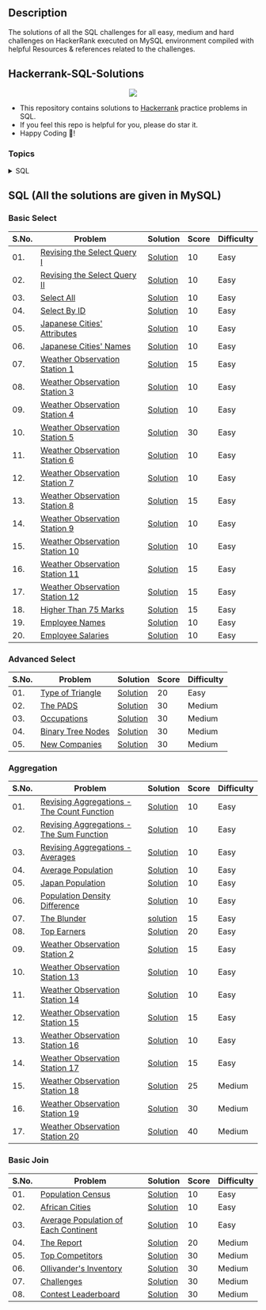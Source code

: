 ## Description
The solutions of all the SQL challenges for all easy, medium and hard challenges on HackerRank executed on MySQL environment compiled with helpful Resources & references related to the challenges.

## Hackerrank-SQL-Solutions

<p align="center">
	<a href="https://www.hackerrank.com/riddhi0bhagat"><img src="https://cloud.githubusercontent.com/assets/19765741/25342064/d17a563c-28d8-11e7-83fc-763d4ab4820a.jpg" ></a></p>



- This repository contains solutions to [Hackerrank](https://Hackerrank.com) practice problems in SQL.
- If you feel this repo is helpful for you, please do star it.
- Happy Coding 🥳!


### Topics

<details>

<summary> SQL </summary>	
	
* [Basic Select](#basic-select)
* [Advanced Select](#advanced-select)
* [Aggregation](#aggregation)
* [Basic Join](#basic-join)
* [Advanced Join](#advanced-join)
* [Alternative Queries](#alternative-queries)
	
</details>



## SQL (All the solutions are given in MySQL)

### Basic Select
| S.No. | Problem | Solution | Score | Difficulty |
|--|--|--|--|--|
| 01. | [Revising the Select Query I](https://www.hackerrank.com/challenges/revising-the-select-query/problem) | [Solution](https://github.com/CodeWithPriyank/Hackerrank-SQL-Solutions/blob/main/Basic%20Select/Revising-the-select-Query-1.sql) | 10 | Easy |
| 02. | [Revising the Select Query II](https://www.hackerrank.com/challenges/revising-the-select-query-2/problem) | [Solution]() | 10 | Easy |
| 03. | [Select All](https://www.hackerrank.com/challenges/select-all-sql/problem) | [Solution]() | 10 | Easy |
| 04. | [Select By ID](https://www.hackerrank.com/challenges/select-by-id/problem) | [Solution]() | 10 | Easy |
| 05. | [Japanese Cities' Attributes](https://www.hackerrank.com/challenges/japanese-cities-attributes/problem) | [Solution]() | 10 | Easy |
| 06. | [Japanese Cities' Names](https://www.hackerrank.com/challenges/japanese-cities-name/problem) | [Solution]() | 10 | Easy |
| 07. | [Weather Observation Station 1](https://www.hackerrank.com/challenges/weather-observation-station-1/problem) | [Solution]() | 15 | Easy |
| 08. | [Weather Observation Station 3](https://www.hackerrank.com/challenges/weather-observation-station-3/problem) | [Solution]() | 10 | Easy |
| 09. | [Weather Observation Station 4](https://www.hackerrank.com/challenges/weather-observation-station-4/problem) | [Solution]() | 10 | Easy |
| 10. | [Weather Observation Station 5](https://www.hackerrank.com/challenges/weather-observation-station-5/problem) | [Solution]() | 30 | Easy |
| 11. | [Weather Observation Station 6](https://www.hackerrank.com/challenges/weather-observation-station-6/problem) | [Solution]() | 10 | Easy |
| 12. | [Weather Observation Station 7](https://www.hackerrank.com/challenges/weather-observation-station-7/problem) | [Solution]() | 10 | Easy |
| 13. | [Weather Observation Station 8](https://www.hackerrank.com/challenges/weather-observation-station-8/problem) | [Solution]() | 15 | Easy |
| 14. | [Weather Observation Station 9](https://www.hackerrank.com/challenges/weather-observation-station-9/problem) | [Solution]() | 10 | Easy |
| 15. | [Weather Observation Station 10](https://www.hackerrank.com/challenges/weather-observation-station-10/problem) | [Solution]() | 10 | Easy
| 16. | [Weather Observation Station 11](https://www.hackerrank.com/challenges/weather-observation-station-11/problem) | [Solution]() | 15 | Easy |
| 17. | [Weather Observation Station 12](https://www.hackerrank.com/challenges/weather-observation-station-11/problem) | [Solution]() | 15 | Easy |
| 18. | [Higher Than 75 Marks](https://www.hackerrank.com/challenges/more-than-75-marks/problem) | [Solution]() | 15 | Easy |
| 19. | [Employee Names](https://www.hackerrank.com/challenges/name-of-employees/problem) | [Solution]() | 10 | Easy |
| 20. | [Employee Salaries](https://www.hackerrank.com/challenges/salary-of-employees/problem) | [Solution]() | 10 | Easy |

### Advanced Select
| S.No. | Problem | Solution | Score | Difficulty |
|--|--|--|--|--|
| 01. | [Type of Triangle](https://www.hackerrank.com/challenges/what-type-of-triangle/problem) | [Solution]() | 20 | Easy |
| 02. | [The PADS](https://www.hackerrank.com/challenges/the-pads/problem) | [Solution]() | 30 | Medium |
| 03. | [Occupations ](https://www.hackerrank.com/challenges/occupations/problem) | [Solution]() | 30 | Medium |
| 04. | [Binary Tree Nodes](https://www.hackerrank.com/challenges/binary-search-tree-1/problem) | [Solution]() | 30 | Medium |
| 05. | [New Companies]( https://www.hackerrank.com/challenges/binary-search-tree-1/problem) | [Solution]() | 30 | Medium |

### Aggregation
| S.No. | Problem | Solution | Score | Difficulty |
|--|--|--|--|--|
| 01. | [Revising Aggregations - The Count Function](https://www.hackerrank.com/challenges/revising-aggregations-the-count-function/problem) | [Solution]()| 10 | Easy |
| 02. | [Revising Aggregations - The Sum Function](https://www.hackerrank.com/challenges/revising-aggregations-sum/problem) |[Solution]() | 10 | Easy |
| 03. | [Revising Aggregations - Averages](https://www.hackerrank.com/challenges/revising-aggregations-the-average-function/problem) | [Solution]() | 10 | Easy |
| 04. | [Average Population](https://www.hackerrank.com/challenges/average-population/problem) | [Solution]() | 10 | Easy |
| 05. | [Japan Population](https://www.hackerrank.com/challenges/japan-population/problem) | [Solution]() | 10 | Easy |
| 06. | [Population Density Difference](https://www.hackerrank.com/challenges/population-density-difference/problem) | [Solution]()| 10 | Easy |
| 07. | [The Blunder](https://www.hackerrank.com/challenges/the-blunder/problem) | [solution]() | 15 | Easy |
| 08. | [Top Earners](https://www.hackerrank.com/challenges/earnings-of-employees/problem) | [Solution]() | 20 | Easy |
| 09. | [Weather Observation Station 2](https://www.hackerrank.com/challenges/weather-observation-station-2/problem) | [Solution]()   | 15 | Easy |
| 10. | [Weather Observation Station 13](https://www.hackerrank.com/challenges/weather-observation-station-13/problem) | [Solution]() | 10 | Easy |
| 11. | [Weather Observation Station 14](https://www.hackerrank.com/challenges/weather-observation-station-14/problem) | [Solution]() | 10 | Easy |
| 12. | [Weather Observation Station 15](https://www.hackerrank.com/challenges/weather-observation-station-15/problem) | [Solution]() | 15 | Easy |
| 13. | [Weather Observation Station 16](https://www.hackerrank.com/challenges/weather-observation-station-16/problem) | [Solution]() | 10 | Easy |
| 14. | [Weather Observation Station 17](https://www.hackerrank.com/challenges/weather-observation-station-17/problem) | [Solution]() | 15 | Easy |
| 15. | [Weather Observation Station 18](https://www.hackerrank.com/challenges/weather-observation-station-18/problem) | [Solution]() | 25 | Medium |
| 16. | [Weather Observation Station 19](https://www.hackerrank.com/challenges/weather-observation-station-19/problem) | [Solution]() | 30 | Medium |
| 17. | [Weather Observation Station 20](https://www.hackerrank.com/challenges/weather-observation-station-20/problem) | [Solution]() | 40 | Medium |

### Basic Join
| S.No. | Problem | Solution | Score | Difficulty |
|--|--|--|--|--|
| 01. | [Population Census](https://www.hackerrank.com/challenges/asian-population/problem) | [Solution](https://github.com/CodeWithPriyank/Hackerrank-SQL-Solutions/blob/main/Basic%20Join/Population%20Census.sql) | 10 | Easy |
| 02. | [African Cities](https://www.hackerrank.com/challenges/african-cities/problem) | [Solution](https://github.com/CodeWithPriyank/Hackerrank-SQL-Solutions/blob/main/Basic%20Join/African%20Cities.sql) | 10 | Easy |
| 03. | [Average Population of Each Continent](https://www.hackerrank.com/challenges/average-population-of-each-continent/problem) | [Solution](https://github.com/CodeWithPriyank/Hackerrank-SQL-Solutions/blob/main/Basic%20Join/Average%20Population%20of%20each%20Continent.sql) | 10 | Easy |
| 04. | [The Report](https://www.hackerrank.com/challenges/the-report/problem) | [Solution]() | 20 | Medium |
| 05. | [Top Competitors](https://www.hackerrank.com/challenges/full-score/problem) | [Solution]() | 30 | Medium |
| 06. | [Ollivander's Inventory](https://www.hackerrank.com/challenges/harry-potter-and-wands/problem) | [Solution]() | 30 | Medium |
| 07. | [Challenges](https://www.hackerrank.com/challenges/challenges/problem) | [Solution]() | 30 | Medium |
| 08. | [Contest Leaderboard](https://www.hackerrank.com/challenges/contest-leaderboard/problem) | [Solution]() | 30 | Medium |


